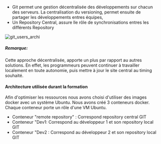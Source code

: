 - Git permet une gestion décentralisée des développements sur chacun des serveurs. La centralisation du versioning, permet ensuite de partager les développements entres équipes,
- Un Repository Central, assure lle rôle de synchronisations entres les différents Repository

![git_users_archi](/testgitessai/scenarios/git_training_part1/assets/git_users_archi.png)

##### *Remarque:*
Cette approche décentralisée, apporte un plus par rapport au autres solutions.
En effet, les programmeurs peuvent continuer à travailler localement en toute autonomie, puis mettre à jour le site central au timing souhaité.

#### Architecture utilisée durant la formation
Afin d'optimiser les ressources nous avons choisi d'utiliser des images docker avec un système Ubuntu. 
Nous avons créé 3 conteneurs docker. Chaque conteneur porte un rôle d'une VM Ubuntu.

- Conteneur "remote repository" : Correspond repository central GIT
- Conteneur "Dev1: Correspond au développeur 1 et son repository local GIT
- Conteneur "Dev2 : Correspond au développeur 2 et son repository local GIT


